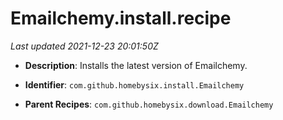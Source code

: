 # Emailchemy.install.recipe

_Last updated 2021-12-23 20:01:50Z_

- **Description**: Installs the latest version of Emailchemy.

- **Identifier**: `com.github.homebysix.install.Emailchemy`

- **Parent Recipes**: `com.github.homebysix.download.Emailchemy`
